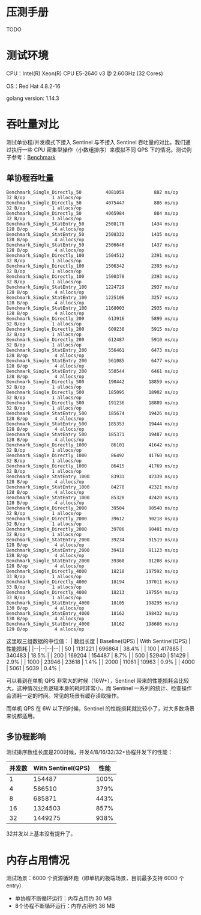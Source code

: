 # 压测手册
TODO

# 测试环境
CPU：Intel(R) Xeon(R) CPU E5-2640 v3 @ 2.60GHz (32 Cores)

OS：Red Hat 4.8.2-16

golang version: 1.14.3

# 吞吐量对比
测试单协程/并发模式下接入 Sentinel 与不接入 Sentinel 吞吐量的对比。我们通过执行一些 CPU 密集型操作（小数组排序）来模拟不同 QPS 下的情况。测试例子参考：[Benchmark](https://github.com/louyuting/sentinel-golang/tree/add_benchmark/tests)

## 单协程吞吐量

```
Benchmark_Single_Directly_50    	 4081059	       882 ns/op	      32 B/op	       1 allocs/op
Benchmark_Single_Directly_50    	 4075447	       886 ns/op	      32 B/op	       1 allocs/op
Benchmark_Single_Directly_50    	 4065984	       884 ns/op	      32 B/op	       1 allocs/op
Benchmark_Single_StatEntry_50   	 2508170	      1434 ns/op	     128 B/op	       4 allocs/op
Benchmark_Single_StatEntry_50   	 2508332	      1435 ns/op	     128 B/op	       4 allocs/op
Benchmark_Single_StatEntry_50   	 2506646	      1437 ns/op	     128 B/op	       4 allocs/op
Benchmark_Single_Directly_100   	 1504512	      2391 ns/op	      32 B/op	       1 allocs/op
Benchmark_Single_Directly_100   	 1506342	      2393 ns/op	      32 B/op	       1 allocs/op
Benchmark_Single_Directly_100   	 1500378	      2393 ns/op	      32 B/op	       1 allocs/op
Benchmark_Single_StatEntry_100  	 1224729	      2937 ns/op	     128 B/op	       4 allocs/op
Benchmark_Single_StatEntry_100  	 1225106	      3257 ns/op	     128 B/op	       4 allocs/op
Benchmark_Single_StatEntry_100  	 1168003	      2935 ns/op	     128 B/op	       4 allocs/op
Benchmark_Single_Directly_200   	  613916	      5899 ns/op	      32 B/op	       1 allocs/op
Benchmark_Single_Directly_200   	  609230	      5915 ns/op	      32 B/op	       1 allocs/op
Benchmark_Single_Directly_200   	  612487	      5910 ns/op	      32 B/op	       1 allocs/op
Benchmark_Single_StatEntry_200  	  556461	      6473 ns/op	     128 B/op	       4 allocs/op
Benchmark_Single_StatEntry_200  	  561085	      6477 ns/op	     128 B/op	       4 allocs/op
Benchmark_Single_StatEntry_200  	  550544	      6461 ns/op	     128 B/op	       4 allocs/op
Benchmark_Single_Directly_500   	  190442	     18859 ns/op	      32 B/op	       1 allocs/op
Benchmark_Single_Directly_500   	  185095	     18902 ns/op	      32 B/op	       1 allocs/op
Benchmark_Single_Directly_500   	  191236	     18889 ns/op	      32 B/op	       1 allocs/op
Benchmark_Single_StatEntry_500  	  185674	     19426 ns/op	     128 B/op	       4 allocs/op
Benchmark_Single_StatEntry_500  	  185353	     19444 ns/op	     128 B/op	       4 allocs/op
Benchmark_Single_StatEntry_500  	  185371	     19487 ns/op	     128 B/op	       4 allocs/op
Benchmark_Single_Directly_1000  	   86101	     41642 ns/op	      32 B/op	       1 allocs/op
Benchmark_Single_Directly_1000  	   86492	     41760 ns/op	      32 B/op	       1 allocs/op
Benchmark_Single_Directly_1000  	   86415	     41769 ns/op	      32 B/op	       1 allocs/op
Benchmark_Single_StatEntry_1000 	   83931	     42339 ns/op	     128 B/op	       4 allocs/op
Benchmark_Single_StatEntry_1000 	   84270	     42321 ns/op	     128 B/op	       4 allocs/op
Benchmark_Single_StatEntry_1000 	   85328	     42420 ns/op	     128 B/op	       4 allocs/op
Benchmark_Single_Directly_2000  	   39504	     90540 ns/op	      32 B/op	       1 allocs/op
Benchmark_Single_Directly_2000  	   39612	     90218 ns/op	      32 B/op	       1 allocs/op
Benchmark_Single_Directly_2000  	   39786	     90401 ns/op	      32 B/op	       1 allocs/op
Benchmark_Single_StatEntry_2000 	   39234	     91519 ns/op	     128 B/op	       4 allocs/op
Benchmark_Single_StatEntry_2000 	   39418	     91123 ns/op	     128 B/op	       4 allocs/op
Benchmark_Single_StatEntry_2000 	   39360	     91208 ns/op	     128 B/op	       4 allocs/op
Benchmark_Single_Directly_4000  	   18218	    197592 ns/op	      33 B/op	       1 allocs/op
Benchmark_Single_Directly_4000  	   18194	    197011 ns/op	      33 B/op	       1 allocs/op
Benchmark_Single_Directly_4000  	   18213	    197554 ns/op	      33 B/op	       1 allocs/op
Benchmark_Single_StatEntry_4000 	   18105	    198295 ns/op	     130 B/op	       4 allocs/op
Benchmark_Single_StatEntry_4000 	   18162	    198432 ns/op	     130 B/op	       4 allocs/op
Benchmark_Single_StatEntry_4000 	   18162	    198686 ns/op	     129 B/op	       4 allocs/op
```
这里取三组数据的中位值：
| 数组长度 | Baseline(QPS) | With Sentinel(QPS) | 性能损耗 |
|--|--|--|--|
| 50 | 1131221 | 696864 | 38.4% |
| 100 | 417885 | 340483 | 18.5% |
| 200 | 169204 | 154487 |  8.7% |
| 500 |  52940 |  51429 |  2.9% |
| 1000 | 23946 |  23618 |  1.4% |
| 2000 | 11061 |  10963 |  0.9% |
| 4000 |  5061 |   5039 |  0.4% |

可以看到在单机 QPS 非常大的时候（16W+），Sentinel 带来的性能损耗会比较大。这种情况业务逻辑本身的耗时非常小，而 Sentinel 一系列的统计、检查操作会消耗一定的时间。常见的场景有缓存读取操作。

而单机 QPS 在 6W 以下的时候，Sentinel 的性能损耗就比较小了，对大多数场景来说都适用。

## 多协程影响
测试排序数组长度是200时候，并发4/8/16/32/32+协程并发下的性能：

| 并发数 | With Sentinel(QPS) | 性能 |
|--|--|--|
| 1  | 154487 | 100%  |
| 4  | 586510 | 379% |
| 8  | 685871 | 443% |
| 16 |1324503 | 857% |
| 32 |1449275 | 938% |

32并发以上基本没有提升了。

# 内存占用情况
测试场景：6000 个资源循环跑（即单机的极端场景，目前最多支持 6000 个 entry）
* 单协程不断循环运行：内存占用约 30 MB
* 8个协程不断循环运行：内存占用约 36 MB


